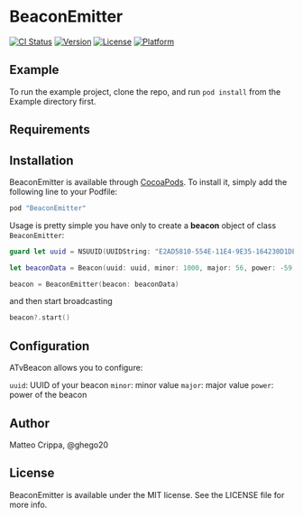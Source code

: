 # BeaconEmitter

[![CI Status](http://img.shields.io/travis/Matteo/BeaconEmitter.svg?style=flat)](https://travis-ci.org/Matteo/BeaconEmitter)
[![Version](https://img.shields.io/cocoapods/v/BeaconEmitter.svg?style=flat)](http://cocoapods.org/pods/BeaconEmitter)
[![License](https://img.shields.io/cocoapods/l/BeaconEmitter.svg?style=flat)](http://cocoapods.org/pods/BeaconEmitter)
[![Platform](https://img.shields.io/cocoapods/p/BeaconEmitter.svg?style=flat)](http://cocoapods.org/pods/BeaconEmitter)

## Example

To run the example project, clone the repo, and run `pod install` from the Example directory first.

## Requirements

## Installation

BeaconEmitter is available through [CocoaPods](http://cocoapods.org). To install
it, simply add the following line to your Podfile:

```ruby
pod "BeaconEmitter"
```

Usage is pretty simple you have only to create a **beacon** object of class `BeaconEmitter`:

```swift
guard let uuid = NSUUID(UUIDString: "E2AD5810-554E-11E4-9E35-164230D1DF67") else { return true }

let beaconData = Beacon(uuid: uuid, minor: 1000, major: 56, power: -59)

beacon = BeaconEmitter(beacon: beaconData)

```

and then start broadcasting

```swift
beacon?.start()
```

## Configuration

ATvBeacon allows you to configure:

`uuid`: UUID of your beacon
`minor`: minor value
`major`: major value
`power`: power of the beacon


## Author

Matteo Crippa, @ghego20


## License

BeaconEmitter is available under the MIT license. See the LICENSE file for more info.
